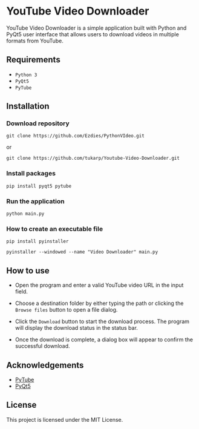 # YouTube Video Downloader

YouTube Video Downloader is a simple application built with Python and PyQt5 user interface that allows users to download videos in multiple formats from YouTube.

## Requirements

- `Python 3`
- `PyQt5`
- `PyTube`

## Installation

### Download repository

```
git clone https://github.com/Ezdies/PythonVIdeo.git
```

or

```
git clone https://github.com/tukarp/Youtube-Video-Downloader.git
```

### Install packages

```
pip install pyqt5 pytube
```

### Run the application

```
python main.py
```

### How to create an executable file

```
pip install pyinstaller
```

```
pyinstaller --windowed --name "Video Downloader" main.py
```

## How to use

- Open the program and enter a valid YouTube video URL in the input field.

- Choose a destination folder by either typing the path or clicking the `Browse files` button to open a file dialog.

- Click the `Download` button to start the download process. The program will display the download status in the status bar.

- Once the download is complete, a dialog box will appear to confirm the successful download.

## Acknowledgements

- [PyTube](https://github.com/pytube/pytube)
- [PyQt5](https://pypi.org/project/PyQt5/)

## License

This project is licensed under the MIT License.
